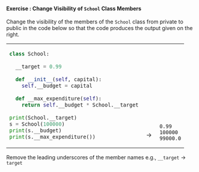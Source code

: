 #### Exercise : Change Visibility of `School` Class Members

Change the visibility of the members of the `School` class from private to public in the code below so that the code produces the output given on the right.

<table>
<tr>
  <td>

```python
class School:
  
  __target = 0.99
  
  def __init__(self, capital):
    self.__budget = capital
    
  def __max_expenditure(self):
    return self.__budget * School.__target
    
print(School.__target)
s = School(100000)
print(s.__budget)
print(s.__max_expenditure())
```
  </td>
  <td valign="bottom">&nbsp;→&nbsp;<br><br></td>
  <td valign="bottom"> 

```{.no-line-numbers}
0.99
100000
99000.0
```
  </td>
</tr>
</table>

<panel type="seamless" header="%%:bulb: Hint%%">

Remove the leading underscores of the member names e.g., `__target` → `target`

</panel>